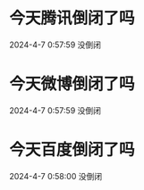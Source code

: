 # 今天腾讯倒闭了吗

2024-4-7 0:57:59 没倒闭

# 今天微博倒闭了吗

2024-4-7 0:57:59 没倒闭

# 今天百度倒闭了吗

2024-4-7 0:58:00 没倒闭

